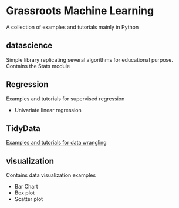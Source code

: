 # Grassroots Machine Learning
A collection of examples and tutorials mainly in Python
## datascience
Simple library replicating several algorithms for educational purpose.  
Contains the Stats module

## Regression
Examples and tutorials for supervised regression
* Univariate linear regression

## TidyData
[Examples and tutorials for data wrangling](http://mashimo.github.io/TidyData-Tutorial/)

## visualization
Contains data visualization examples
* Bar Chart
* Box plot 
* Scatter plot
